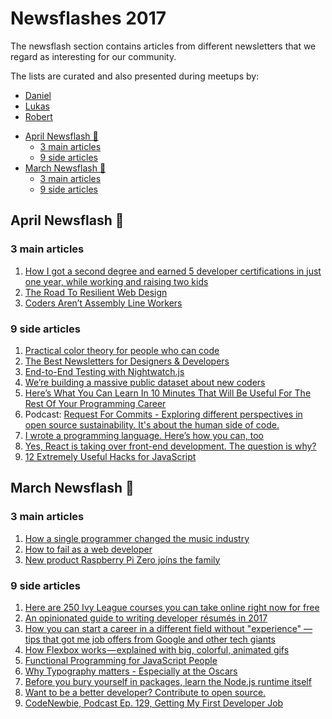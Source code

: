 # Newsflashes 2017

The newsflash section contains articles from different newsletters that we regard as interesting for our community.

The lists are curated and also presented during meetups by:
- [Daniel](https://github.com/DDCreationStudios)
- [Lukas](https://github.com/lukastillmann)
- [Robert](https://github.com/robeerob)

<!-- toc orderedList:0 depthFrom:1 depthTo:6 -->

* [April Newsflash 📰](#april-2017-newsflash)
  * [3 main articles](#3-main-articles)
  * [9 side articles](#9-side-articles)
* [March Newsflash 📰](#april-2017-newsflash)
  * [3 main articles](#3-main-articles)
  * [9 side articles](#9-side-articles)

<!-- tocstop -->


## April Newsflash 📰

### 3 main articles
1. [How I got a second degree and earned 5 developer certifications in just one year, while working and raising two kids](http://bit.ly/2mw4X85)
1. [The Road To Resilient Web Design](https://www.smashingmagazine.com/2017/03/resilient-web-design)
1. [Coders Aren’t Assembly Line Workers](https://www.linkedin.com/pulse/coders-arent-assembly-line-workers-david-max?utm_campaign=Revue%20newsletter&utm_medium=Newsletter&utm_source=revue)

### 9 side articles
1. [Practical color theory for people who can code](http://bit.ly/2mz8OwK)
1. [The Best Newsletters for Designers & Developers](https://1stwebdesigner.com/best-newsletters-web-designers-developers/)
1. [End-to-End Testing with Nightwatch.js](https://blog.risingstack.com/end-to-end-testing-with-nightwatch-js-node-js-at-scale/?utm_source=RisingStack+Community&utm_campaign=713739aedd-EMAIL_CAMPAIGN_2017_03_28&utm_medium=email&utm_term=0_53474ac0b8-713739aedd-474938621)
1. [We’re building a massive public dataset about new coders](https://medium.freecodecamp.com/take-the-2017-new-coder-survey-and-help-us-build-a-massive-public-dataset-8c808cbee7eb)
1. [Here’s What You Can Learn In 10 Minutes That Will Be Useful For The Rest Of Your Programming Career](https://dev.to/kenmazaika/heres-what-you-can-learn-in-10-minutes-that-will-be-useful-for-the-rest-of-your-programming-career)
1. Podcast: [Request For Commits - Exploring different perspectives in open source sustainability. It's about the human side of code.](https://changelog.com/rfc)
1. [I wrote a programming language. Here’s how you can, too](https://medium.freecodecamp.com/the-programming-language-pipeline-91d3f449c919)
1. [Yes, React is taking over front-end development. The question is why?](https://medium.freecodecamp.com/yes-react-is-taking-over-front-end-development-the-question-is-why-40837af8ab76)
1. [12 Extremely Useful Hacks for JavaScript](https://medium.com/startup-grind/12-extremely-useful-hacks-for-javascript-278567de270)


## March Newsflash 📰

### 3 main articles
1. [How a single programmer changed the music industry](http://bit.ly/2lP7iKf)
1. [How to fail as a web developer](https://theindex.generalassemb.ly/how-to-fail-as-a-web-developer-d218494df1f5#.6bdrowdv1)
1. [New product Raspberry Pi Zero joíns the family](https://www.raspberrypi.org/blog/raspberry-pi-zero-w-joins-family/)

### 9 side articles
1. [Here are 250 Ivy League courses you can take online right now for free](http://bit.ly/2luQuVG)
1. [An opinionated guide to writing developer résumés in 2017](http://bit.ly/2jiG60M)
1. [How you can start a career in a different field without "experience" — tips that got me job offers from Google and other tech giants](http://bit.ly/2lxgfTU)
1. [How Flexbox works — explained with big, colorful, animated gifs](https://medium.freecodecamp.com/an-animated-guide-to-flexbox-d280cf6afc35#.1bfl1zm65)
1. [Functional Programming for JavaScript People](https://medium.com/@chetcorcos/functional-programming-for-javascript-people-1915d8775504#.ucrnzkj6d)
1. [Why Typography matters - Especially at the Oscars](https://medium.freecodecamp.com/why-typography-matters-especially-at-the-oscars-f7b00e202f22#.)
1. [Before you bury yourself in packages, learn the Node.js runtime itself](https://medium.freecodecamp.com/before-you-bury-yourself-in-packages-learn-the-node-js-runtime-itself-f9031fbd8b69)
1. [Want to be a better developer? Contribute to open source.](https://x-team.com/blog/open-source-better-developer/)
1. [CodeNewbie, Podcast Ep. 129, Getting My First Developer Job](http://www.codenewbie.org/podcast/getting-my-first-developer-job)
